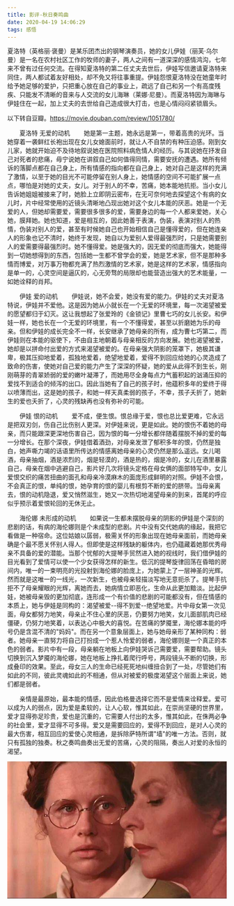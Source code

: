 ```yaml
---
title: 影评-秋日奏鸣曲
date: 2020-04-19 14:06:29
tags: 感悟
---
```

夏洛特（英格丽·褒曼）是某乐团杰出的钢琴演奏员，她的女儿伊娃（丽芙·乌尔曼）是一名在农村社区工作的牧师的妻子，两人之间有一道深深的感情鸿沟，七年来不曾有过任何交流。在得知夏洛特的第二任丈夫去世后，伊娃写信邀请夏洛特来同住，两人都试着友好相处，却不免又将往事重提。伊娃怨恨夏洛特没在她童年时给予她足够的爱护，只把重心放在自己的事业上，疏远了自己和另一个有高度残疾、只能发不清晰的音来与人交流的女儿海琳（莱娜·尼曼）。而夏洛特因为海琳与伊娃住在一起，加上丈夫的去世给自己造成很大打击，也是心情闷闷紧锁眉头。

以下转自豆瓣。https://movie.douban.com/review/1051780/

　　夏洛特 无爱的动机
　　她是第一主题，她永远是第一，带着高贵的光环。当她穿着一袭鲜红长袍出现在女儿女媳面前时，就让人不自禁的有种压迫感。刚到女儿家，她就开始迫不及待地叙说她在医院照料病危情人的经历。与其说她在抒发自己对死者的悲痛，毋宁说她在讲叙自己如何值得同情，需要安抚的遭遇。她所有倾诉的落脚点都在自己身上，所有情感的指向都在自己身上，她对自己是这样的充满了激情，以至于她的目光不可能停留在别人身上，她情感的空间不可能扩展一点点，哪怕是对她的丈夫，女儿。对于别人的不幸，苦痛，她本能地抗拒。当小女儿告诉她姐姐被接来了时，她脸上立即阴云密布，在无可奈何地去探望这个有病的女儿时，片中经常使用的近镜头清晰地凸现出她对这个女儿本能的厌恶。她是一个无爱的人，但她却需要爱，需要很多很多的爱，需要身边的每一个人都来爱她，关心她，膜拜她。她也知道，爱是相互的，因此她善于表演，伪装，表演对别人的热情，伪装对别人的爱，甚至有时候她自己也开始相信自己是懂得爱的，但在她连亲人的形象也记不清时，她终于发现，她自以为爱别人爱得最强烈时，只是她需要别人的爱需要得最强烈时。她不懂得爱。她是强大的，因无爱的彻底而强大，她能得到一切她想得到的东西，包括她一生都不曾学会的爱，她是艺术家，但不是那种多情而博爱，对万事万物都充满了热烈激情的艺术家，她是这样的艺术家，情感指向是单一的，心灵空间是逼仄的，心无旁骛的局限却也能营造出强大的艺术能量，一如她诠释的肖邦。

　　伊娃 爱的动机
　　伊娃说，她不会爱，她没有爱的能力。伊娃的丈夫对夏洛特说，伊娃并不爱他。这是因为她从小就长在一个无爱的环境里，每一次渴望被爱的愿望都归于幻灭。这让我想起了张爱玲的《金锁记》里曹七巧的女儿长安。和伊娃一样，她也长在一个无爱的环境里，有一个不懂得爱，甚至以折磨她为乐的母亲。但和伊娃的成长完全不一样，长安继承了她母亲的所有，成为曹七巧第二，而伊娃则在本能的驱使下，不由自主地朝着与母亲相反的方向发展。她也渴望被爱，她却是以拼命付出爱的方式来渴望被爱的。在母亲强大阴影的笼罩下，她极其谦卑，极其压抑地爱着，孤独地爱着，绝望地爱着，爱得不到回应给她的心灵造成了致命的伤害，使她对自己爱的能力产生了深深的怀疑，她的爱从此得不到生长，刚刚萌芽的青翠娇弱的爱的嫩叶凝滞了，而她用尽全身每点力气蓄积起的汹涌压抑的爱找不到适合的倾泻的出口。因此当她有了自己的孩子时，他蕴积多年的爱终于得以喷薄而出，这是她的孩子，和她一样天真柔弱的孩子，不幸，孩子夭折了，她新生的爱也夭折了，心灵的残缺再也没有弥补的可能。

　　伊娃 恨的动机
　　爱不成，便生恨。恨总缘于爱，恨也总比爱更难，它永远是把双刃剑，伤自己比伤别人更深。对伊娃来说，更是如此。她的恨伤不着她的母亲，而只能跟深更深地伤害自己，因为恨的每一分增长都伴随着摆脱不掉的爱的每一分增长。在那个深夜，伊娃借着酒劲，对母亲发泄了郁积多年的恨，仍然是独白，她声嘶力竭的话语里所传达的情感离她母亲的心灵仍然是那么遥远。女儿喝酒，母亲抽烟，酒是浓烈的，烟是轻漠的，酒是热的，烟是冷的，女儿在酒里暴露自己，母亲在烟中逃避自己，影片好几次将镜头定格在母女俩的面部特写中，女儿爱恨交织的痛苦扭曲的面孔和母亲冷漠麻木的面庞形成鲜明的对照。伊娃不会恨，不会真正的恨，单纯的恨，她孕育的恨的婴儿有根剪不断的爱的脐带。当母亲离去，恨的动机隐退，爱又悄然滋生，她又一次热切地渴望母亲的到来，首尾的呼应似乎预示着爱恨轮回的无休无止。

　　海伦娜 未形成的动机
　　如果说一生都未摆脱母亲的阴影的伊娃是个深刻的悲剧的话，有病的海伦娜则是个未成型的悲剧。片中没有交代她病的缘起，我把它看做是一种宿命。这位姑娘以孱弱，极需关怀的形象出现在她母亲面前，而她母亲确是个最不愿关怀别人得人。但即使是这样残缺的躯体内，也仍蕴藏着她那优秀母亲不具备的爱的潜能。当那个忧郁的大提琴手贸然进入她的视线时，我们借伊娃的目光看到了爱情可以使一个少女获得怎样的新生。低沉的提琴旋律回荡在昏暗的房间内，唯一的一束明亮的光投射到海伦娜的脸庞上，为她蒙上了一层神圣的光辉。然而就是这唯一的一线光，一次新生，也被母亲轻描淡写地无意扼杀了。提琴手抗拒不了母亲耀眼的光辉，离她而去，她病情立即恶化，生命从此更加黯淡。比起伊娃，她被母亲毁的更加彻底，连形成一个有价值的悲剧的可能都没有，但在情感的本质上，她与伊娃是同构的：渴望被爱--得不到爱--绝望地爱。片中母女第一次见面，母女都努力地笑，母亲止不住心里的厌恶，仍要努力地笑，女儿面部肌肉已经僵硬，仍努力地笑着，以表达心中极大的喜悦。在苦痛的梦魇里，海伦娜本能的呼号仍是含混不清的"妈妈"。而在另一个意象层面上，她与她母亲形了某种同构：弱者。她母亲一直努力将自己打扮成一个惹人怜爱的弱者，海伦娜则是一个真正的本色的弱者。影片中有一段，母亲躺在地板上向伊娃哭诉己需要爱，需要帮助。镜头切换到沉入梦魇的海伦娜，她在地板上挣扎着爬行呼号，两段镜头不断的切换，形成叠印的效果。至此，母女三人的生命已经死死地纠缠扭合到了一处，尽管她们有如此的不同，彼此灵魂如此的不相通，但从对被爱的极度渴望这个层面上来说，她们都是弱者。

　　亲情是最原始，最本能的情感，因此伯格曼选择它而不是爱情来诠释爱。爱可以成为人的弱点，因为爱是柔软的，让人心软，惟其如此，在崇尚坚硬的世界里，爱才显得弥足珍贵，爱也是沉重的，它需要人付出的太多，惟其如此，在侏两必争的社会里，爱才显得不可多得。爱又是需要回应的，爱得不到回应，是对人心灵的最大伤害，相互回应的爱使心灵相通，是拆除萨特所谓"墙"的唯一方法。否则，就只有孤独的独奏。秋之奏鸣曲奏出无爱的苦痛，心灵的阻隔，奏出人对爱的永恒的渴望。 

<div align=center>

![](/img/qiurizoumingqu.jpg)

</div>